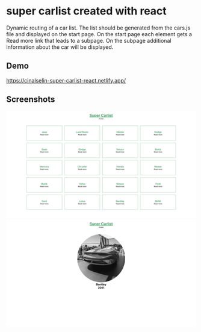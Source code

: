 # super carlist created with react

Dynamic routing of a car list. The list should be generated from the cars.js file and displayed on the start page. On the start page each element gets a Read more link that leads to a subpage. On the subpage additional information about the car will be displayed.

## Demo

https://cinalselin-super-carlist-react.netlify.app/

## Screenshots

![App Screenshot](./src/Images/screenhot.png)
![App Screenshot](./src/Images/screenshot2.png)
